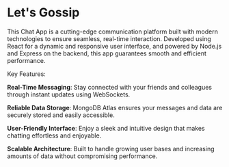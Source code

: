 # Let's Gossip
This Chat App is a cutting-edge communication platform built with modern technologies to ensure seamless, real-time interaction. Developed using React for a dynamic and responsive user interface, and powered by Node.js and Express on the backend, this app guarantees smooth and efficient performance.

Key Features:

**Real-Time Messaging**: Stay connected with your friends and colleagues through instant updates using WebSockets. 

**Reliable Data Storage**: MongoDB Atlas ensures your messages and data are securely stored and easily accessible.

**User-Friendly Interface**: Enjoy a sleek and intuitive design that makes chatting effortless and enjoyable.

**Scalable Architecture**: Built to handle growing user bases and increasing amounts of data without compromising performance.
